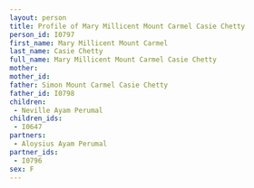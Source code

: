 ```yaml
---
layout: person
title: Profile of Mary Millicent Mount Carmel Casie Chetty
person_id: I0797
first_name: Mary Millicent Mount Carmel
last_name: Casie Chetty
full_name: Mary Millicent Mount Carmel Casie Chetty
mother: 
mother_id: 
father: Simon Mount Carmel Casie Chetty
father_id: I0798
children:
 - Neville Ayam Perumal
children_ids:
 - I0647
partners:
 - Aloysius Ayam Perumal
partner_ids:
 - I0796
sex: F
---
```


